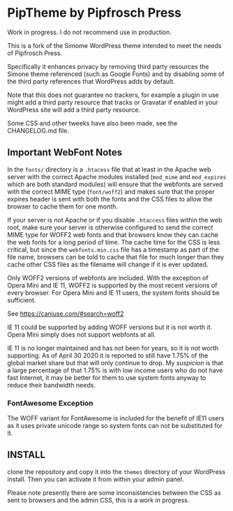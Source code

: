 PipTheme by Pipfrosch Press
===========================

Work in progress. I do not recommend use in production.

This is a fork of the Simome WordPress theme intended to meet the needs of
Pipfrosch Press.

Specifically it enhances privacy by removing third party resources the Simone
theme referenced (such as Google Fonts) and by disabling some of the third
party references that WordPress adds by default.

Note that this does not guarantee no trackers, for example a plugin in use
might add a third party resource that tracks or Gravatar if enabled in your
WordPress site will add a third party resource.

Some CSS and other tweeks have also been made, see the CHANGELOG.md file.


Important WebFont Notes
-----------------------

In the `fonts/` directory is a `.htacess` file that at least in the Apache web
server with the correct Apache modules installed (`mod_mime` and `mod_expires`
which are both standard modules) will ensure that the webfonts are served with
the correct MIME type (`font/woff2`) and makes sure that the proper expires
header is sent with both the fonts and the CSS files to allow the browser to
cache them for one month.

If your server is not Apache or if you disable `.htaccess` files within
the web root, make sure your server is otherwise configured to send the correct
MIME type for WOFF2 web fonts and that browsers know they can cache the web
fonts for a long period of time. The cache time for the CSS is less critical,
but since the `webfonts.min.css` file has a timestamp as part of the file name,
browsers can be told to cache that file for much longer than they cache other
CSS files as the filename will change if it is ever updated.

Only WOFF2 versions of webfonts are included. With the exception of Opera Mini
and IE 11, WOFF2 is supported by the most recent versions of every browser. For
Opera Mini and IE 11 users, the system fonts should be sufficient.

See https://caniuse.com/#search=woff2

IE 11 could be supported by adding WOFF versions but it is not worth it. Opera
Mini simply does not support webfonts at all.

IE 11 is no longer maintained and has not been for years, so it is not worth
supporting. As of April 30 2020 it is reported to still have 1.75% of the
global market share but that will only continue to drop. My *suspicion* is that
a large percentage of that 1.75% is with low income users who do not have
fast Internet, it may be better for them to use system fonts anyway to reduce
their bandwidth needs.

### FontAwesome Exception

The WOFF variant for FontAwesome is included for the benefit of IE11 users as
it uses private unicode range so system fonts can not be substituted for it.


INSTALL
-------

clone the repository and copy it into the `themes` directory of your WordPress
install. Then you can activate it from within your admin panel.

Please note presently there are some inconsistencies between the CSS as sent
to browsers and the admin CSS, this is a work in progress.
